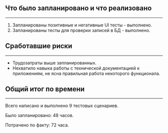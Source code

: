 ## Что было запланировано и что реализовано
---------------------------------------------
1. Запланированы позитивные и негативные UI тесты - выполнено.
2. Запланированы тесты для проверки записей в БД - выполнено.
   
## Сработавшие риски
-----------------------
- Трудозатраты выше запланированных.
- Нехватило навыка работы с технической документацией к приложениям, не ясна правильная работа некоторого функционала.
  
## Общий итог по времени
------------------------
Всего написано и выполнено 9 тестовых сценариев.

Было запланировано: 48 часов.

Потрачено по факту: 72 часа.
